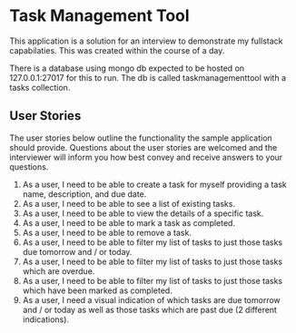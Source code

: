 # Task Management Tool

This application is a solution for an interview to demonstrate my fullstack capabilaties. This was created within the course of a day.

There is a database using mongo db expected to be hosted on 127.0.0.1:27017 for this to run. The db is called taskmanagementtool with a tasks collection.

## User Stories
The user stories below outline the functionality the sample application should
provide. Questions about the user stories are welcomed and the interviewer will
inform you how best convey and receive answers to your questions.
1. As a user, I need to be able to create a task for myself providing a task
name, description, and due date.
2. As a user, I need to be able to see a list of existing tasks.
3. As a user, I need to be able to view the details of a specific task.
4. As a user, I need to be able to mark a task as completed.
5. As a user, I need to be able to remove a task.
6. As a user, I need to be able to filter my list of tasks to just those tasks due
tomorrow and / or today.
7. As a user, I need to be able to filter my list of tasks to just those tasks which
are overdue.
8. As a user, I need to be able to filter my list of tasks to just those tasks which
have been marked as completed.
9. As a user, I need a visual indication of which tasks are due tomorrow and /
or today as well as those tasks which are past due (2 different indications).